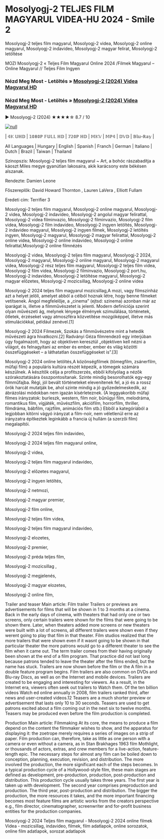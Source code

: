 # Mosolyogj-2 TELJES FILM MAGYARUL VIDEA-HU 2024 - Smile 2




Mosolyogj-2 teljes film magyarul, Mosolyogj-2 videa, Mosolyogj-2 online magyarul, Mosolyogj-2 indavideo, Mosolyogj-2 magyar felirat, Mosolyogj-2 letöltése

MOZI Mosolyogj-2 « Teljes Film Magyarul Online 2024 /Filmek Magyarul – Online Magyarul // Teljes Film Ingyen

### Nézd Meg Most - Letöltés » [Mosolyogj-2 (2024) Videa Magyarul HD](https://t.co/6NGQf5swSQ)

### Nézd Meg Most - Letöltés » [Mosolyogj-2 (2024) Videa Magyarul HD](https://t.co/6NGQf5swSQ)

▶️ Mosolyogj-2 (2024) ★★★★☆ 8.7 / 10

[![null](https://static.wixstatic.com/media/855a25_043b5abeb4ae4d35ac003198e7fe56ed~mv2.gif)](https://t.co/6NGQf5swSQ)

| 𝟜𝕂 𝕌ℍ𝔻 | 𝟙𝟘𝟠𝟘ℙ 𝔽𝕌𝕃𝕃 ℍ𝔻 | 𝟟𝟚𝟘ℙ ℍ𝔻 | 𝕄𝕂𝕍 | 𝕄ℙ𝟜 | 𝔻𝕍𝔻 | 𝔹𝕝𝕦-ℝ𝕒𝕪 |

All Languages | Hungary | English | Spanish | Franch | German | Italiano | Dutch | Brazil | Taiwan | Thailand

Szinopszis: Mosolyogj-2 teljes film magyarul ~ Art, a bohóc rászabadítja a káoszt Miles megye gyanútlan lakosaira, akik karácsony este békésen alszanak.

Rendezte: Damien Leone

Főszereplők: David Howard Thornton , Lauren LaVera , Elliott Fullam

Eredeti cím: Terrifier 3

Mosolyogj-2 teljes film magyarul, Mosolyogj-2 online magyarul, Mosolyogj-2 videa, Mosolyogj-2 indavideo, Mosolyogj-2 angolul magyar felirattal, Mosolyogj-2 videa filminvazio, Mosolyogj-2 filminvazio, Mosolyogj-2 film videa, Mosolyogj-2 film indavideo, Mosolyogj-2 ingyen letöltés, Mosolyogj-2 indavideo magyarul, Mosolyogj-2 ingyen filmek, Mosolyogj-2 letöltés ingyen, Mosolyogj-2 magyarul, Mosolyogj-2 magyar felirattal, Mosolyogj-2 online videa, Mosolyogj-2 online indavideo, Mosolyogj-2 online felirattal,Mosolyogj-2 online filmnézés

Mosolyogj-2 videa, Mosolyogj-2 teljes film magyarul, Mosolyogj-2 2024, Mosolyogj-2 magyarul, Mosolyogj-2 online magyarul, Mosolyogj-2 magyarul videa, Mosolyogj-2 rész teljes film magyarul, Mosolyogj-2 teljes film videa, Mosolyogj-2 film videa, Mosolyogj-2 filminvazio, Mosolyogj-2 port.hu, Mosolyogj-2 indavideo, Mosolyogj-2 letöltése magyarul, Mosolyogj-2 magyar előzetes, Mosolyogj-2 mozicsillag, Mosolyogj-2 online videa

Mosolyogj-2 2024 teljes film magyarul mozicsillag,A mozi, vagy filmszínház azt a helyet jelöli, amelyet abból a célból hoznak létre, hogy benne filmeket vetítsenek. Angol megfelelője, a „cinema” (ejtsd: szinema) azonban már az iparágat is, illetve a filmművészetet is jelenti. Modern definíciója szerint olyan művészeti ág, melynek lényege élmények szimulálása, történetek, ötletek, érzéseket vagy atmoszféra közvetítése mozgóképpel, illetve más stimulációkkal, például zenével.[1]

Mosolyogj-2 2024 Filmezek, Szokás a filmművészetre mint a hetedik művészeti ágra hivatkozni.[2] Radványi Géza filmrendező egy interjúban úgy fogalmazott, hogy az objektíven keresztül „objektíven kell nézni a világot, és felnagyítani az ember és ember, ember és világ közötti összefüggéseket – a láthatatlan összefüggéseket is”.[3]

Mosolyogj-2 2024 online letöltés,A közönségfilmek (tömegfilm, zsánerfilm, műfaji film) a populáris kultúra részét képezik, a tömegek számára készülnek. A készítők célja a profitszerzés, ebből kifolyólag a nézők szórakoztatására összpontosítanak. Szinte mindig besorolhatók egy-egy filmműfajba. Régi, jól bevált történeteket elevenítenek fel, a jó és a rossz örök harcát mutatják be, ahol szinte mindig a jó győzedelmeskedik, az ábrázolási módokban nem igazán kísérleteznek. (A leggyakoribb műfaji filmes irányzatok: burleszk, western, film noir, bűnügyi film, melodráma, romantikus film, vígjáték, művészfilm, akciófilm, horrorfilm, thriller, filmdráma, bábfilm, rajzfilm, animációs film stb.) Ebből a kategóriából a legjobban kitörni vágyó irányzat a film-noir, nem véletlenül erre az irányzatra építkeztek leginkább a francia új hullám (a szerzői film) megalapítói.

Mosolyogj-2 2024 teljes film indavideo,

Mosolyogj-2 2024 teljes film magyarul online,

Mosolyogj-2 videa,

Mosolyogj-2 teljes film magyarul indavideo,

Mosolyogj-2 előzetes magyarul,

Mosolyogj-2 ingyen letöltés,

Mosolyogj-2 netmozi,

Mosolyogj-2 magyar premier,

Mosolyogj-2 film online,

Mosolyogj-2 teljes film videa,

Mosolyogj-2 teljes film magyarul indavideo,

Mosolyogj-2 elozetes,

Mosolyogj-2 premier,

Mosolyogj-2 préda teljes film,

Mosolyogj-2 mozicsillag ,

Mosolyogj-2 megjelenés,

Mosolyogj-2 magyar elozetes,

Mosolyogj-2 online film,

Trailer and teaser Main article: Film trailer Trailers or previews are advertisements for films that will be shown in 1 to 3 months at a cinema. Back in the early days of cinema, with theaters that had only one or two screens, only certain trailers were shown for the films that were going to be shown there. Later, when theaters added more screens or new theaters were built with a lot of screens, all different trailers were shown even if they werent going to play that film in that theater. Film studios realized that the more trailers that were shown even if it wasnt going to be shown in that particular theater the more patrons would go to a different theater to see the film when it came out. The term trailer comes from their having originally been shown at the end of a film program. That practice did not last long because patrons tended to leave the theater after the films ended, but the name has stuck. Trailers are now shown before the film or the A film in a double feature program begins. Film trailers are also common on DVDs and Blu-ray Discs, as well as on the Internet and mobile devices. Trailers are created to be engaging and interesting for viewers. As a result, in the Internet era, viewers often seek out trailers to Watch them. Of the ten billion videos Watch ed online annually in 2008, film trailers ranked third, after news and user-created videos.12 Teasers are a much shorter preview or advertisement that lasts only 10 to 30 seconds. Teasers are used to get patrons excited about a film coming out in the next six to twelve months. Teasers may be produced even before the film production is completed.

Production Main article: Filmmaking At its core, the means to produce a film depend on the content the filmmaker wishes to show, and the apparatus for displaying it: the zoetrope merely requires a series of images on a strip of paper. Film production can, therefore, take as little as one person with a camera or even without a camera, as in Stan Brakhages 1963 film Mothlight, or thousands of actors, extras, and crew members for a live-action, feature-length epic. The necessary steps for almost any film can be boiled down to conception, planning, execution, revision, and distribution. The more involved the production, the more significant each of the steps becomes. In a typical production cycle of a Hollywood-style film, these main stages are defined as development, pre-production, production, post-production and distribution. This production cycle usually takes three years. The first year is taken up with development. The second year comprises preproduction and production. The third year, post-production and distribution. The bigger the production, the more resources it takes, and the more important financing becomes most feature films are artistic works from the creators perspective e.g., film director, cinematographer, screenwriter and for-profit business entities for the production companies.

Mosolyogj-2 2024 Teljes film magyarul - Mosolyogj-2 2024 online filmek Videa - mozicsillag, indavideo, filmek, film adatlapok, online sorozatok, online film adatlapok, sorozat adatlapok
